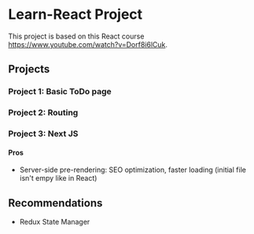 # Learn-React Project
This project is based on this React course https://www.youtube.com/watch?v=Dorf8i6lCuk.

## Projects
### Project 1: Basic ToDo page
### Project 2: Routing
### Project 3: Next JS
#### Pros
- Server-side pre-rendering: SEO optimization, faster loading (initial file isn't empy like in React)


## Recommendations
- Redux State Manager